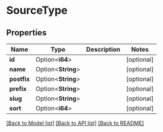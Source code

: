 # SourceType

## Properties

Name | Type | Description | Notes
------------ | ------------- | ------------- | -------------
**id** | Option<**i64**> |  | [optional]
**name** | Option<**String**> |  | [optional]
**postfix** | Option<**String**> |  | [optional]
**prefix** | Option<**String**> |  | [optional]
**slug** | Option<**String**> |  | [optional]
**sort** | Option<**i64**> |  | [optional]

[[Back to Model list]](../README.md#documentation-for-models) [[Back to API list]](../README.md#documentation-for-api-endpoints) [[Back to README]](../README.md)


